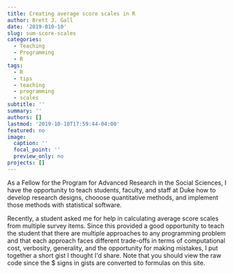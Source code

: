 ```yaml
---
title: Creating average score scales in R
author: Brett J. Gall
date: '2019-010-10'
slug: sum-score-scales
categories:
  - Teaching
  - Programming
  - R
tags:
  - R
  - tips
  - teaching
  - programming
  - scales
subtitle: ''
summary: ''
authors: []
lastmod: '2019-10-10T17:59:44-04:00'
featured: no
image:
  caption: ''
  focal_point: ''
  preview_only: no
projects: []
---
```


As a Fellow for the Program for Advanced Research in the Social Sciences, I have the opportunity to teach students, faculty, and staff at Duke how to develop research designs, chooose quantitative methods, and implement those methods with statistical software.

Recently, a student asked me for help in calculating average score scales from multiple survey items. Since this provided a good opportunity to teach the student that there are multiple approaches to any programming problem and that each approach faces different trade-offs in terms of computational cost, verbosity, generality, and the opportunity for making mistakes, I put together a short gist I thought I'd share. Note that you should view the raw code since the $ signs in gists are converted to formulas on this site.

<script src="https://gist.github.com/bgall/d7a6e7c087d77bfcf5b3bf36f02cc9be.js"></script>